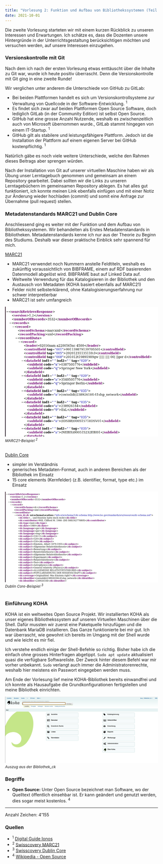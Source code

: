 ```yaml
---
title: "Vorlesung 2: Funktion und Aufbau von Bibliothekssystemen (Teil 1/2)"
date: 2021-10-01
---
```


<p>Die zweite Vorlesung starteten wir mit einem kurzen Rückblick zu unseren Interessen und Erwartungen. Ich schätze es, dass die Dozenten unsere Hintergründe in der Unterrichtsgestaltung berücksichtigen möchten und versuchen werden, auf unsere Interessen einzugehen.</p>

<h3>Versionskontrolle mit Git</h3>
<p>Nach dem ich nach der ersten Vorlesung etwas enttäuscht über die Inhalte zu Git war, wurde ich heute positiv überrascht. Denn die Versionskontrolle mit Git ging in eine zweite Runde!</p>

<p>Wir verglichen unter anderem die Unterschiede von GitHub zu GitLab:</p>
<ul>
  <li>Bei beiden Plattformen handelt es sich um Versionskontrollsysteme zur Verwaltung von Quellcode in der Software-Entwicklung. <sup>1</sup></li>
  <li>Es findet sich zwar auf beiden Plattformen Open Source Software, doch lediglich GitLab (in der Community Edition) ist selbst Open Source.</li>
  <li>GitHub hat eine grosse Anzahl Nutzende, weshalb es zwischenzeitlich auch von Microsoft übernommen wurde., GitLab stammt hingegen von einem IT-Startup. <sup>1</sup></li>
  <li>GitHub gilt als stabilere und leistungsfähigere Plattform. Jedoch ist die Installation der Plattform auf einem eigenen Server bei GitHub kostenpflichtig. <sup>1</sup></li>
  </ul>

<p>Natürlich gäbe es noch viele weitere Unterschiede, welche den Rahmen dieses Beitrags aber sprengen würden.</p>

<p>Nach der Installation von Git auf unserer virtuellen Maschine haben wir als Übung unser Lerntagebuch genommen und gemeinsam an einem Repository gearbeitet. Dabei sollten wir die Links zu unseren Lerntagebüchern im gemeinsamen Repository ablegen. Es hat alles gut funktioniert, ich konnte meinen Link ebenfalls einfügen und mit einer Notiz zur Änderung wieder hochladen (commit) und somit eine Anfrage zur Übernahme (pull request) stellen.</p>

<h3>Metadatenstandards MARC21 und Dublin Core</h3>
<p>Anschliessend ging es weiter mit der Funktion und dem Aufbau von Bibliothekssystemen. Wir behandelten als Erstes Metadatenstandards in Bibliotheken. Metadatenstandards kenne ich nur aus der Theorie zu Beginn des Studiums. Deshalb war dieser praktische Einblick sehr spannend für mich.<p>

<u>MARC21</u>
<ul>
  <li>MARC21 verwendet noch Nummern anstelle Feldtiteln, weshalb es zukünftig voraussichtlich von BIBFRAME, einem auf RDF basierenden Datenmodell abgelöst wird. BIBFRAME baut auf Linked Data auf.</li>
  <li>Weltweite Verwendung für das Katalogisieren in der Bibliothek und den Austausch von Metadaten (KOHA basiert ebenfalls auf MARC21) </li>
  <li>Felder nicht selbsterklärend, ohne Katalogisierungserfahrung nur schwer interpretierbar</li>
  <li>MARC21 ist sehr umfangreich</li></ul>

<img src="https://github.com/cynkoh/BAIN21_ck/blob/b66f96cfe13710691a8f3c0d00e718e37a9045ab/images/02_Marc21.PNG" alt="MARC21-Beispiel"> <br>
  <i style="font-size:12px">MARC21-Beispiel <sup>2</sup></i> <br><br>

<u>Dublin Core</u>
  <ul><li>simpler im Verständnis</li>
   <li>generisches Metadaten-Format, auch in anderen Bereichen als der Bibliothek im Einsatz</li>
   <li>15 core elements (Kernfelder) (z.B. identifier, format, type etc.) im Einsatz </li></ul>

<img src="https://github.com/cynkoh/BAIN21_ck/blob/75f2da3a54bcb077cbe9143533e40fe7603a6bd5/_images/02_DublinCore.PNG" alt="Dublin Core-Beispiel"> <br>
<i style="font-size:12px">Dublin Core-Beispiel <sup>3</sup></i> <br><br>

<h3>Einführung KOHA</h3>
<p>KOHA ist ein weltweites Open Source Projekt. Wir installierten KOHA als unser eigenes Bibliothekssystem auf unseren Virtuellen Maschinen über die Shell. Dafür mussten wir zuerst eine Paketquelle hinzufügen und die Datenbank MariaDB installieren. Das Ganze funktionierte bei mir gut. Ich war überrascht, wie gewohnt ich bereits im Umgang mit der Shell wurde und wie leicht es mir fiel.</p>

<p>Ich verstehe endlich einige der Shell-Befehle so richtig. Bisher habe ich die einfach ohne grosses Hinterfragen abgetippt. <code>Sudo apt update</code> aktualisiert quasi die verfügbare Softwareliste. Der Zweck hinter diesem Befehl war mir vorher unbekannt. <code>Sudo</code> verlangt auch immer die Administratorenrechte, weshalb hier meistens ein Passwort eingegeben werden muss.</p>

<p>Am Ende der Vorlesung lief meine KOHA-Bibliothek bereits einwandfrei und ich konnte als Hausaufgabe die Grundkonfigurationen fertigstellen und meine Bibliothek einrichten. </p>

<img src="https://github.com/cynkoh/BAIN21_ck/blob/b66f96cfe13710691a8f3c0d00e718e37a9045ab/images/02_Koha.PNG" alt="KOHA-Bibliothek"> 
<i style="font-size:12px">Auszug aus der Bibliothek_ck</i> 

<h3>Begriffe</h3>
<ul><li><b>Open Source:</b> Unter Open Source bezeichnet man Software, wo der Quelltext öffentlich einsehbar ist. Er kann geändert und genutzt werden, dies sogar meist kostenlos. <sup>4</sup></li></ul>

---
<p>Anzahl Zeichen: 4’155</p>


<h3>Quellen</h3>
<ul>
  <li><sup>1</sup>
    <a href = "https://www.ionos.de/digitalguide/websites/web-entwicklung/gitlab-vs-github/" target="_blank">Digital Guide Ionos</a></li>
  <li><sup>2</sup>
    <a href = "https://swisscovery.slsp.ch/view/sru/41SLSP_NETWORK?version=1.2&operation=searchRetrieve&query=title=einstein&recordSchema=marcxml" target="_blank">Swisscovery MARC21</a></li>
  <li><sup>3</sup>
    <a href = "https://swisscovery.slsp.ch/view/sru/41SLSP_NETWORK?version=1.2&operation=searchRetrieve&query=title=einstein&recordSchema=dc" target="_blank">Swisscovery Dublin Core</a></li>
  <li><sup>4</sup>
    <a href = "https://de.wikipedia.org/wiki/Open_Source" target="_blank">Wikipedia - Open Source</a></li>
    </ul>




